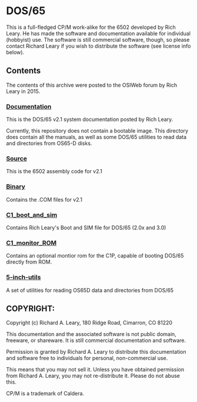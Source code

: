 # DOS/65
This is a full-fledged CP/M work-alike for the 6502 developed by Rich Leary.  He has made the software and documentation available for individual (hobbyist) use.  The software is still commercial software, though, so please contact Richard Leary if you wish to distribute the software (see license info below).

## Contents
The contents of this archive were posted to the OSIWeb forum by Rich Leary in 2015.

### [Documentation](Documentation)
This is the DOS/65 v2.1 system documentation posted by Rich Leary.

Currently, this repository does not contain a bootable image. This directory
does contain all the manuals, as well as some DOS/65 utilities to read data and
directories from OS65-D disks.

### [Source](Source)
This is the 6502 assembly code for v2.1

### [Binary](Binary) 
Contains the .COM files for v2.1

### [C1_boot_and_sim](C1_Boot\_and\_sim)
Contains Rich Leary's Boot and SIM file for DOS/65 (2.0x and 3.0)

### [C1_monitor_ROM](C1_monitor_ROM)
Contains an optional montior rom for the C1P, capable of booting DOS/65
directly from ROM.

### [5-inch-utils](5-inch-utils)
A set of utilities for reading OS65D data and directories from DOS/65

## COPYRIGHT:
Copyright (c) Richard A. Leary, 180 Ridge Road, Cimarron, CO 81220

This documentation and the associated software is not public domain, freeware,
or shareware. It is still commercial documentation and software.

Permission is granted by Richard A. Leary to distribute this documentation and
software free to individuals for personal, non-commercial use.

This means that you may not sell it. Unless you have obtained permission from
Richard A. Leary, you may not re-distribute it. Please do not abuse this.

CP/M is a trademark of Caldera.
